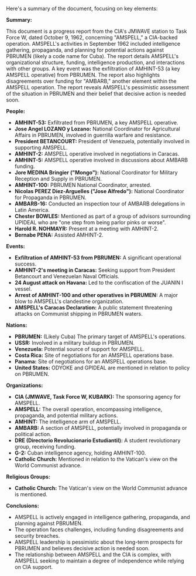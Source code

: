 Here's a summary of the document, focusing on key elements:

**Summary:**

This document is a progress report from the CIA's JMWAVE station to Task Force W, dated October 9, 1962, concerning "AMSPELL," a CIA-backed operation. AMSPELL's activities in September 1962 included intelligence gathering, propaganda, and planning for potential actions against PBRUMEN (likely a code name for Cuba). The report details AMSPELL's organizational structure, funding, intelligence production, and interactions with other groups. A key event was the exfiltration of AMHINT-53 (a key AMSPELL operative) from PBRUMEN. The report also highlights disagreements over funding for "AMBARB," another element within the AMSPELL operation. The report reveals AMSPELL's pessimistic assessment of the situation in PBRUMEN and their belief that decisive action is needed soon.

**People:**

*   **AMHINT-53:** Exfiltrated from PBRUMEN, a key AMSPELL operative.
*   **Jose Angel LOZANO y Lozano:** National Coordinator for Agricultural Affairs in PBRUMEN, involved in guerrilla warfare and resistance.
*   **President BETANCOURT:** President of Venezuela, potentially involved in supporting AMSPELL.
*   **AMHINT-2:** AMSPELL operative involved in negotiations in Caracas.
*   **AMHINT-5:** AMSPELL operative involved in discussions about AMBARB funding.
*   **Jore MEDINA Bringier ("Mongo"):** National Coordinator for Military Reception and Supply in PBRUMEN.
*   **AMHINT-100:** PBRUMEN National Coordinator, arrested.
*   **Nicolas PEREZ Diez-Arguelles ("Jose Alfredo"):** National Coordinator for Propaganda in PBRUMEN.
*   **AMBARB-16:** Conducted an inspection tour of AMBARB delegations in Latin America.
*   **Chester BOWLES:** Mentioned as part of a group of advisors surrounding UPIDEAL who are "one step from being parlor pinks or worse".
*   **Harold R. NOHMAYR:** Present at a meeting with AMHINT-2.
*   **Bernabe PENA:** Assisted AMHINT-2.

**Events:**

*   **Exfiltration of AMHINT-53 from PBRUMEN:** A significant operational success.
*   **AMHINT-2's meeting in Caracas:** Seeking support from President Betancourt and Venezuelan Naval Officials.
*   **24 August attack on Havana:** Led to the confiscation of the JUANIN I vessel.
*   **Arrest of AMHINT-100 and other operatives in PBRUMEN:** A major blow to AMSPELL's clandestine organization.
*   **AMSPELL's Caracas Declaration:** A public statement threatening attacks on Communist shipping in PBRUMEN waters.

**Nations:**

*   **PBRUMEN:** (Likely Cuba) The primary target of AMSPELL's operations.
*   **USSR:** Involved in a military buildup in PBRUMEN.
*   **Venezuela:** Potential source of support for AMSPELL.
*   **Costa Rica:** Site of negotiations for an AMSPELL operations base.
*   **Panama:** Site of negotiations for an AMSPELL operations base.
*   **United States:** ODYOKE and GPIDEAL are mentioned in relation to policy on PBRUMEN.

**Organizations:**

*   **CIA (JMWAVE, Task Force W, KUBARK):** The sponsoring agency for AMSPELL.
*   **AMSPELL:** The overall operation, encompassing intelligence, propaganda, and potential military actions.
*   **AMHINT:** The intelligence arm of AMSPELL.
*   **AMBARB:** A section of AMSPELL, potentially involved in propaganda or political action.
*   **DRE (Directorio Revolucionario Estudiantil):** A student revolutionary group, receiving funding.
*   **G-2:** Cuban intelligence agency, holding AMHINT-100.
*   **Catholic Church:** Mentioned in relation to the Vatican's view on the World Communist advance.

**Religious Groups:**

*   **Catholic Church:** The Vatican's view on the World Communist advance is mentioned.

**Conclusions:**

*   AMSPELL is actively engaged in intelligence gathering, propaganda, and planning against PBRUMEN.
*   The operation faces challenges, including funding disagreements and security breaches.
*   AMSPELL leadership is pessimistic about the long-term prospects for PBRUMEN and believes decisive action is needed soon.
*   The relationship between AMSPELL and the CIA is complex, with AMSPELL seeking to maintain a degree of independence while relying on CIA support.
